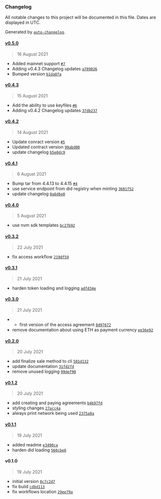 ### Changelog

All notable changes to this project will be documented in this file. Dates are displayed in UTC.

Generated by [`auto-changelog`](https://github.com/CookPete/auto-changelog).

#### [v0.5.0](https://github.com/nevermined-io/vitadao-cli/compare/v0.4.3...v0.5.0)

> 16 August 2021

- Added mainnet support [`#7`](https://github.com/nevermined-io/vitadao-cli/pull/7)
- Adding v0.4.3 Changelog updates [`a789026`](https://github.com/nevermined-io/vitadao-cli/commit/a7890269b84ff50b8675f061166b01e3eb898ad0)
- Bumped version [`b1da8fa`](https://github.com/nevermined-io/vitadao-cli/commit/b1da8faec309931ea10c1ef0adbb16aef8fa759e)

#### [v0.4.3](https://github.com/nevermined-io/vitadao-cli/compare/v0.4.2...v0.4.3)

> 15 August 2021

- Add the ability to use keyfiles [`#6`](https://github.com/nevermined-io/vitadao-cli/pull/6)
- Adding v0.4.2 Changelog updates [`37db237`](https://github.com/nevermined-io/vitadao-cli/commit/37db2375a575fecb6de9929f8cce6ce87cbf7ef1)

#### [v0.4.2](https://github.com/nevermined-io/vitadao-cli/compare/v0.4.1...v0.4.2)

> 14 August 2021

- Update conract version [`#5`](https://github.com/nevermined-io/vitadao-cli/pull/5)
- Updated contract version [`99abd00`](https://github.com/nevermined-io/vitadao-cli/commit/99abd00f1eb5cfd87312c187c4f691b8b9e1b0e1)
- update changelog [`b5e0dc9`](https://github.com/nevermined-io/vitadao-cli/commit/b5e0dc9401610367abe2a8b9057135b0595d15ea)

#### [v0.4.1](https://github.com/nevermined-io/vitadao-cli/compare/v0.4.0...v0.4.1)

> 6 August 2021

- Bump tar from 4.4.13 to 4.4.15 [`#4`](https://github.com/nevermined-io/vitadao-cli/pull/4)
- use service endpoint from did registry when minting [`3601f52`](https://github.com/nevermined-io/vitadao-cli/commit/3601f52d64304045701cfd8d25486942db75099b)
- update changelog [`0a6d6e0`](https://github.com/nevermined-io/vitadao-cli/commit/0a6d6e07441d3e348eeac97c0f89a9a394252db6)

#### [v0.4.0](https://github.com/nevermined-io/vitadao-cli/compare/v0.3.2...v0.4.0)

> 5 August 2021

- use nvm sdk templates [`bc27b92`](https://github.com/nevermined-io/vitadao-cli/commit/bc27b92ea5ad27c94c84f2dd15b6e730ce36dbf1)

#### [v0.3.2](https://github.com/nevermined-io/vitadao-cli/compare/v0.3.1...v0.3.2)

> 22 July 2021

- fix access workflow [`219df59`](https://github.com/nevermined-io/vitadao-cli/commit/219df59b324c4b880dd55484cb190d02c0db2f0a)

#### [v0.3.1](https://github.com/nevermined-io/vitadao-cli/compare/v0.3.0...v0.3.1)

> 21 July 2021

- harden token loading and logging [`adfd34e`](https://github.com/nevermined-io/vitadao-cli/commit/adfd34e3ffcdaa73b1f71390e31ccea8f309a689)

#### [v0.3.0](https://github.com/nevermined-io/vitadao-cli/compare/v0.2.0...v0.3.0)

> 21 July 2021

- - first version of the access agreement [`8d97672`](https://github.com/nevermined-io/vitadao-cli/commit/8d97672cbf59121dcdced85da2ec9460c0387cd5)
- remove documentation about using ETH as payment currency [`ee36e92`](https://github.com/nevermined-io/vitadao-cli/commit/ee36e924376c0f140a48e7f4c8ce66843677cff3)

#### [v0.2.0](https://github.com/nevermined-io/vitadao-cli/compare/v0.1.2...v0.2.0)

> 20 July 2021

- add finalize sale method to cli [`501d132`](https://github.com/nevermined-io/vitadao-cli/commit/501d132096db2b195706ee6056aea8bcc54c2675)
- update documentation [`31fd2fd`](https://github.com/nevermined-io/vitadao-cli/commit/31fd2fd2194aece7faa2eec65c8fd9a9e6c61ea5)
- remove unused logging [`99def90`](https://github.com/nevermined-io/vitadao-cli/commit/99def902cb0906fbf98bc27cfa7b3b89d9fdae34)

#### [v0.1.2](https://github.com/nevermined-io/vitadao-cli/compare/v0.1.1...v0.1.2)

> 20 July 2021

- add creating and paying agreements [`b4b97fd`](https://github.com/nevermined-io/vitadao-cli/commit/b4b97fdda845d7a43c42d3597daf19d32932684e)
- styling changes [`27acc4a`](https://github.com/nevermined-io/vitadao-cli/commit/27acc4a58086db28e184832a0fa60b7606ca4131)
- always print network being used [`2375a0a`](https://github.com/nevermined-io/vitadao-cli/commit/2375a0ade1185927c4ab3728eb286be065a48d5c)

#### [v0.1.1](https://github.com/nevermined-io/vitadao-cli/compare/v0.1.0...v0.1.1)

> 19 July 2021

- added readme [`e3490ca`](https://github.com/nevermined-io/vitadao-cli/commit/e3490ca4e7d9d62f5ea3bef84bc4f64849266f94)
- harden did loading [`560cbe6`](https://github.com/nevermined-io/vitadao-cli/commit/560cbe61975931c6b333ce26077fd1f3ba42237d)

#### v0.1.0

> 19 July 2021

- initial version [`0c7c2d7`](https://github.com/nevermined-io/vitadao-cli/commit/0c7c2d76337b1c4c65658a751cae7b636464e6eb)
- fix build [`cdbd113`](https://github.com/nevermined-io/vitadao-cli/commit/cdbd113095441d1d67645efdc11be13143eb5bc5)
- fix workflows location [`29ee79a`](https://github.com/nevermined-io/vitadao-cli/commit/29ee79a7b4732313178c9fd5503ea110829999d6)
